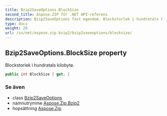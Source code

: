 ```yaml
---
title: Bzip2SaveOptions.BlockSize
second_title: Aspose.ZIP för .NET API-referens
description: Bzip2SaveOptions fast egendom. Blockstorlek i hundratals kilobyte.
type: docs
weight: 20
url: /sv/net/aspose.zip.bzip2/bzip2saveoptions/blocksize/
---
```

## Bzip2SaveOptions.BlockSize property

Blockstorlek i hundratals kilobyte.

```csharp
public int BlockSize { get; }
```

### Se även

* class [Bzip2SaveOptions](../)
* namnutrymme [Aspose.Zip.Bzip2](../../bzip2saveoptions/)
* hopsättning [Aspose.Zip](../../../)


